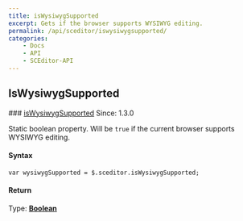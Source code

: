 ```yaml
---
title: isWysiwygSupported
excerpt: Gets if the browser supports WYSIWYG editing.
permalink: /api/sceditor/iswysiwygsupported/
categories:
    - Docs
    - API
    - SCEditor-API
---
```

## IsWysiwygSupported

<article class="api method" markdown="1">
### <a id="isWysiwygSupported" href="#isWysiwygSupported">isWysiwygSupported</a> <span class="since">Since: 1.3.0</span>

Static boolean property. Will be `true` if the current browser supports WYSIWYG editing.


#### Syntax

	var wysiwygSupported = $.sceditor.isWysiwygSupported;


#### Return

Type: **[Boolean](/api/types/#bool)**
</article>
